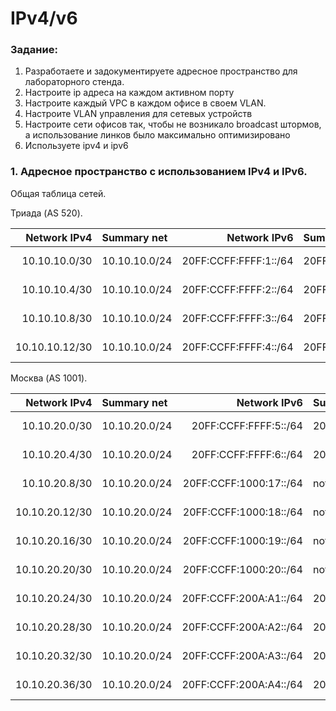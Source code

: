 #  IPv4/v6

###  Задание:

1. Разработаете и задокументируете адресное пространство для лабораторного стенда.
2. Настроите ip адреса на каждом активном порту
3. Настроите каждый VPC в каждом офисе в своем VLAN.
4. Настроите VLAN управления для сетевых устройств
5. Настроите сети офисов так, чтобы не возникало broadcast штормов, а использование линков было максимально оптимизировано
6. Используете ipv4 и ipv6


###  1. Адресное пространство с использованием IPv4 и IPv6.


  Общая таблица сетей.
  
  Триада (AS 520).

| Network IPv4     | Summary net    | Network IPv6             | Summary net         | Description   | Eq&port         |
|-----------------:|:---------------|-------------------------:|:--------------------|:-------------:|-----------------|
| 10.10.10.0/30    | 10.10.10.0/24  | 20FF:CCFF:FFFF:1::/64    | 20FF:CCFF:FFFF::/48 | Триада AS 520 | R23e0/1 R25e0/0 |
| 10.10.10.4/30    | 10.10.10.0/24  | 20FF:CCFF:FFFF:2::/64    | 20FF:CCFF:FFFF::/48 | Триада AS 520 | R25e0/2 R26e0/2 |
| 10.10.10.8/30    | 10.10.10.0/24  | 20FF:CCFF:FFFF:3::/64    | 20FF:CCFF:FFFF::/48 | Триада AS 520 | R26e0/0 R24e0/1 |
| 10.10.10.12/30   | 10.10.10.0/24  | 20FF:CCFF:FFFF:4::/64    | 20FF:CCFF:FFFF::/48 | Триада AS 520 | R23e0/2 R24e0/2 |

Москва (AS 1001).

| Network IPv4     | Summary net    | Network IPv6             | Summary net         | Description   | Eq&port         |
|-----------------:|:---------------|-------------------------:|:--------------------|:-------------:|-----------------|
| 10.10.20.0/30    | 10.10.20.0/24  | 20FF:CCFF:FFFF:5::/64    | 20FF:CCFF:FFFF::/48 | Москва AS 1001| SW4e1/0 R12e0/0 |
| 10.10.20.4/30    | 10.10.20.0/24  | 20FF:CCFF:FFFF:6::/64    | 20FF:CCFF:FFFF::/48 | Москва AS 1001| SW4e1/1 R13e0/1 |
| 10.10.20.8/30    | 10.10.20.0/24  | 20FF:CCFF:1000:17::/64   | not used            | Москва AS 1001| SW5e1/1 R12e0/1 |
| 10.10.20.12/30   | 10.10.20.0/24  | 20FF:CCFF:1000:18::/64   | not used            | Москва AS 1001| SW5e1/0 R13e0/0 |
| 10.10.20.16/30   | 10.10.20.0/24  | 20FF:CCFF:1000:19::/64   | not used            | Москва AS 1001| R12e0/2 R14e0/0 |
| 10.10.20.20/30   | 10.10.20.0/24  | 20FF:CCFF:1000:20::/64   | not used            | Москва AS 1001| R12e0/3 R15e0/1 |
| 10.10.20.24/30   | 10.10.20.0/24  | 20FF:CCFF:200A:A1::/64   | 20FF:CCFF:200A::/48 | Москва AS 1001| R13e0/3 R14e0/1 |
| 10.10.20.28/30   | 10.10.20.0/24  | 20FF:CCFF:200A:A2::/64   | 20FF:CCFF:200A::/48 | Москва AS 1001| R13e0/2 R15e0/0 |
| 10.10.20.32/30   | 10.10.20.0/24  | 20FF:CCFF:200A:A3::/64   | 20FF:CCFF:200A::/48 | Москва AS 1001| R15e0/3 R20e0/0 |
| 10.10.20.36/30   | 10.10.20.0/24  | 20FF:CCFF:200A:A4::/64   | 20FF:CCFF:200A::/48 | Москва AS 1001| R14e0/3 R19e0/0 |



